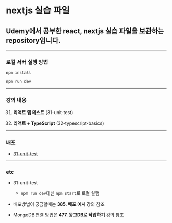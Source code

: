 # nextjs 실습 파일

## Udemy에서 공부한 react, nextjs 실습 파일을 보관하는 repository입니다.

---

### 로컬 서버 실행 방법

`npm install`

`npm run dev`

---

### 강의 내용

31. **리액트 앱 테스트** (31-unit-test)

32. **리액트 + TypeScript** (32-typescript-basics)

---

### 배포

- [31-unit-test](https://31-unit-test.vercel.app/)

---

### etc

- 31-unit-test

  - `npm run dev`대신 `npm start`로 로컬 실행

- 배포방법이 궁금할때는 **385. 배포 예시** 강의 참조
- MongoDB 연결 방법은 **477. 몽고DB로 작업하기** 강의 참조
